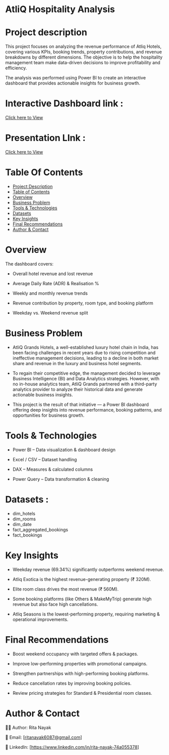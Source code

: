 
# AtliQ Hospitality Analysis

# Project description 

This project focuses on analyzing the revenue performance of Atliq Hotels, covering various KPIs, booking trends, property contributions, and revenue breakdowns by different dimensions. The objective is to help the hospitality management team make data-driven decisions to improve profitability and efficiency.

The analysis was performed using Power BI to create an interactive dashboard that provides actionable insights for business growth.

# Interactive Dashboard link :

[Click here to View]()

# Presentation LInk : 

[Click here to View]()

# Table Of Contents 

- [Project Description](#2-project-description)  
- [Table of Contents](#3-table-of-contents)  
- [Overview](#4-overview)  
- [Business Problem](#5-business-problem)    
- [Tools & Technologies](#7-tools--technologies)  
- [Datasets](#data-sets)  
- [Key Insights](#11-key-insights)  
- [Final Recommendations](#13-final-recommendations)  
- [Author & Contact](#14-author--contact)  

# Overview

The dashboard covers:

- Overall hotel revenue and lost revenue

- Average Daily Rate (ADR) & Realisation %

- Weekly and monthly revenue trends

- Revenue contribution by property, room type, and booking platform

- Weekday vs. Weekend revenue split

# Business Problem 

- AtliQ Grands Hotels, a well-established luxury hotel chain in India, has been facing challenges in recent years due to rising competition and ineffective management decisions, leading to a decline in both market share and revenue in the luxury and business hotel segments.

- To regain their competitive edge, the management decided to leverage Business Intelligence (BI) and Data Analytics strategies. However, with no in-house analytics team, AtliQ Grands partnered with a third-party analytics provider to analyze their historical data and generate actionable business insights.

- This project is the result of that initiative — a Power BI dashboard offering deep insights into revenue performance, booking patterns, and opportunities for business growth.


# Tools & Technologies

- Power BI – Data visualization & dashboard design

- Excel / CSV – Dataset handling

- DAX – Measures & calculated columns

- Power Query – Data transformation & cleaning

# Datasets : 

 - dim_hotels
 - dim_rooms
 - dim_date
 - fact_aggregated_bookings
 - fact_bookings

# Key Insights

- Weekday revenue (69.34%) significantly outperforms weekend revenue.

- Atliq Exotica is the highest revenue-generating property (₹ 320M).

- Elite room class drives the most revenue (₹ 560M).

- Some booking platforms (like Others & MakeMyTrip) generate high revenue but also face high cancellations.

- Atliq Seasons is the lowest-performing property, requiring marketing & operational improvements.


# Final Recommendations

- Boost weekend occupancy with targeted offers & packages.

- Improve low-performing properties with promotional campaigns.

- Strengthen partnerships with high-performing booking platforms.

- Reduce cancellation rates by improving booking policies.

- Review pricing strategies for Standard & Presidential room classes.

# Author & Contact 

👩‍💻 Author: Rita Nayak

📧 Email: [ritanayak6087@gmail.com]

🔗 LinkedIn: [https://www.linkedin.com/in/rita-nayak-74a055378]




